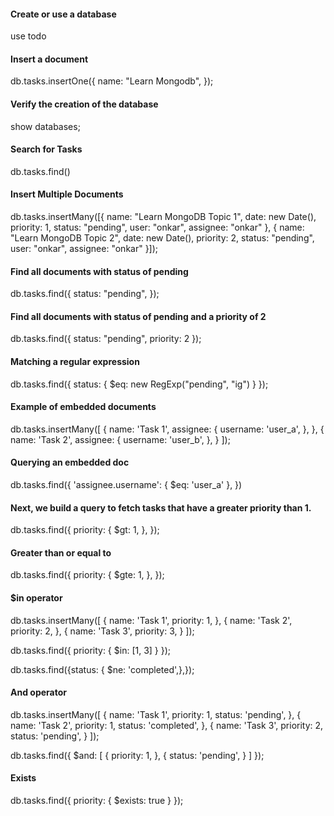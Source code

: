 #### Create or use a database
use todo

#### Insert a document
db.tasks.insertOne({
    name: "Learn Mongodb",
});

#### Verify the creation of the database
show databases;

#### Search for Tasks
db.tasks.find()

#### Insert Multiple Documents
db.tasks.insertMany([{
    name: "Learn MongoDB Topic 1",
    date: new Date(),
    priority: 1,
    status: "pending",
    user: "onkar",
    assignee: "onkar"
}, {
    name: "Learn MongoDB Topic 2",
    date: new Date(),
    priority: 2,
    status: "pending",
    user: "onkar",
    assignee: "onkar"
}]);


#### Find all documents with status of pending
db.tasks.find({
    status: "pending",
});

#### Find all documents with status of pending and a priority of 2

db.tasks.find({
    status: "pending",
    priority: 2
});



#### Matching a regular expression

db.tasks.find({ 
    status: { 
        $eq: new RegExp("pending", "ig")
    } 
});

#### Example of embedded documents

db.tasks.insertMany([
  {
      name: 'Task 1',
      assignee: {
        username: 'user_a',
      },
  },
  {
      name: 'Task 2',
      assignee: {
            username: 'user_b',
      },
  }
]);

#### Querying an embedded doc
db.tasks.find({
    'assignee.username': { $eq: 'user_a' },
})

#### Next, we build a query to fetch tasks that have a greater priority than 1.

db.tasks.find({
    priority: {
        $gt: 1,
    },
});

#### Greater than or equal to
db.tasks.find({
    priority: {
        $gte: 1,
    },
});


#### $in operator
db.tasks.insertMany([
{
      name: 'Task 1',
      priority: 1,
},
{
      name: 'Task 2',
      priority: 2,
},
{
      name: 'Task 3',
      priority: 3,
}
]);

db.tasks.find({
    priority: {
        $in: [1, 3]
    }
});


db.tasks.find({status: { $ne: 'completed',},});


#### And operator

db.tasks.insertMany([
{
  name: 'Task 1',
  priority: 1,
  status: 'pending',
},
{
  name: 'Task 2',
  priority: 1,
  status: 'completed',
},
{
  name: 'Task 3',
  priority: 2,
  status: 'pending',
}
]);


db.tasks.find({
    $and: [
        {
            priority: 1,
        },
        {
            status: 'pending',
        }
    ]
});

#### Exists

db.tasks.find({
    priority: {
        $exists: true
    }
});


